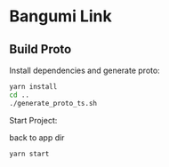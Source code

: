 # Bangumi Link

## Build Proto

Install dependencies and generate proto:

```bash
yarn install
cd ..
./generate_proto_ts.sh
```

Start Project:

back to app dir

```bash
yarn start
```